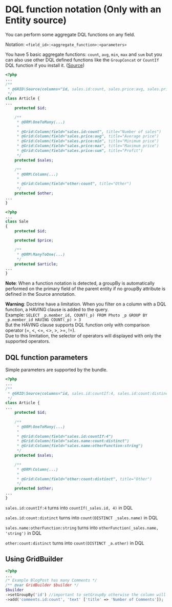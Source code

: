 DQL function notation (Only with an Entity source)
==================================================

You can perform some aggregate DQL functions on any field.

Notation: `<field_id>:<aggregate_function>:<parameters>`

You have 5 basic aggregate functions: `count`, `avg`, `min`, `max` and `sum` but you can also use other DQL defined functions like the `GroupConcat` or `CountIf` DQL function if you install it. ([Source](https://github.com/beberlei/DoctrineExtensions/blob/master/lib/DoctrineExtensions/Query/Mysql/))


```php
<?php
...
/**
 * @GRID\Source(columns="id, sales.id:count, sales.price:avg, sales.price:sum, sales.price:max, sales.price:min, other:count", groupBy={"id", "sales.price:avg"})
 */
class Article {
...
    protected $id;

    /**
     * @ORM\OneToMany(...)
     * 
     * @Grid\Column(field="sales.id:count", title="Number of sales")
     * @Grid\Column(field="sales.price:avg", title="Average price")
     * @Grid\Column(field="sales.price:min", title="Minimum price")
     * @Grid\Column(field="sales.price:max", title="Maximum price")
     * @Grid\Column(field="sales.price:sum", title="Profit")
     */
    protected $sales;

    /**
     * @ORM\Column(...)
     *
     * @Grid\Column(field="other:count", title="Other")
     */
    protected $other;
...
}
```

```php
<?php
...
class Sale
{
    protected $id;

    protected $price;

    /**
     * @ORM\ManyToOne(...)
     */
    protected $article;	
...
}
```

**Note**: When a function notation is detected, a groupBy is automatically performed on the primary field of the parent entity if no groupBy attribute is defined in the Source annotation.

**Warning**: Doctrine have a limitation. When you filter on a column with a DQL function, a HAVING clause is added to the query.  
Example: `SELECT _p.member_id, COUNT(_p) FROM Photo _p GROUP BY _p.member_id HAVING COUNT(_p) > 3`  
But the HAVING clause supports DQL function only with comparison operator (=, <, <=, <>, >, >=, !=).  
Due to this limitation, the selector of operators will displayed with only the supported operators.

## DQL function parameters

Simple parameters are supported by the bundle.

```php
<?php
...
/**
 * @GRID\Source(columns="id, sales.id:countIf:4, sales.id:count:distinct, sales.name:otherFunction:example, other:count:distinct")
 */
class Article {
...
    protected $id;
    
    /**
     * @ORM\OneToMany(...)
     * 
     * @Grid\Column(field="sales.id:countIf:4")
     * @Grid\Column(field="sales.name:count:distinct")
     * @Grid\Column(field="sales.name:otherFunction:string")
     */
    protected $sales;

    /**
     * @ORM\Column(...)
     *
     * @Grid\Column(field="other:count:distinct", title="Other")
     */
    protected $other;
...
}
```

`sales.id:countIf:4` turns into `countIf(_sales.id, 4)` in DQL

`sales.id:count:distinct` turns into `count(DISTINCT _sales.name)` in DQL

`sales.name:otherFunction:string` turns into `otherFunction(_sales.name, 'string')` in DQL

`other:count:distinct` turns into `count(DISTINCT _a.other)` in DQL


## Using GridBuilder
```php
<?php
...
/* Example BlogPost has many Comments */
/** @var GridBuilder $builder */
$builder
->setGroupBy('id') //important to setGroupBy otherwise the column will not aggregate
->add('comments.id:count', 'text' ['title' => 'Number of Comments']);
```
